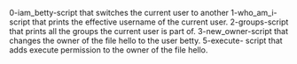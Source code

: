 0-iam_betty-script that switches the current user to another
1-who_am_i-script that prints the effective username of the current user.
2-groups-script that prints all the groups the current user is part of.
3-new_owner-script that changes the owner of the file hello to the user betty.
5-execute- script that adds execute permission to the owner of the file hello.
